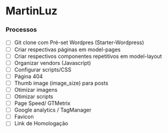 # MartinLuz

### Processos
- [ ] Git clone com Pré-set Wordpres (Starter-Wordpress)
- [ ] Criar respectivas páginas em model-pages
- [ ] Criar respectivos componentes repetitivos em model-layout
- [ ] Organizar vendors (Javascript)
- [ ] Configurar scripts/CSS
- [ ] Página 404
- [ ] Thumb image (image_size) para posts
- [ ] Otimizar imagens
- [ ] Otimizar scripts
- [ ] Page Speed/ GTMetrix
- [ ] Google analytics / TagManager
- [ ] Favicon
- [ ] Link de Homologação